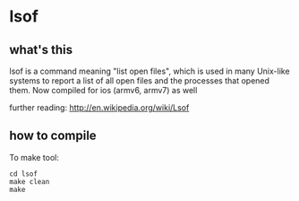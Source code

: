 # lsof
## what's this
lsof is a command meaning "list open files", which is used in many Unix-like systems to report a list of all open files and the processes that opened them.
Now compiled for ios (armv6, armv7) as well

further reading:
http://en.wikipedia.org/wiki/Lsof

## how to compile
To make tool:

    cd lsof
    make clean
    make
